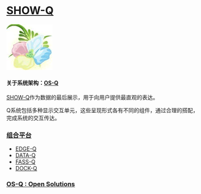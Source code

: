 ﻿# [SHOW-Q](https://github.com/OS-Q/SHOW-Q)

[![sites](OS-Q/qitas.png)](http://www.OS-Q.com)

#### 关于系统架构：[OS-Q](https://github.com/OS-Q)

[SHOW-Q](https://github.com/OS-Q/SHOW-Q)作为数据的最后展示，用于向用户提供最直观的表达。

Q系统包括多种显示交互单元，这些呈现形式各有不同的组件，通过合理的搭配，完成系统的交互传达。

### [组合平台](https://github.com/OS-Q/)

* [EDGE-Q](https://github.com/OS-Q/EDGE-Q)
* [DATA-Q](https://github.com/OS-Q/DATA-Q)
* [FASS-Q](https://github.com/OS-Q/FASS-Q)
* [DOCK-Q](https://github.com/OS-Q/DOCK-Q)

### [OS-Q : Open Solutions](http://www.OS-Q.com/SHOW-Q)
